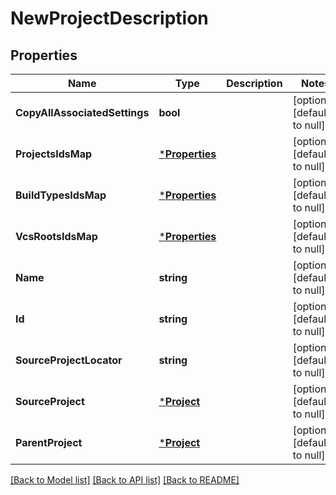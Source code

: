 # NewProjectDescription

## Properties
Name | Type | Description | Notes
------------ | ------------- | ------------- | -------------
**CopyAllAssociatedSettings** | **bool** |  | [optional] [default to null]
**ProjectsIdsMap** | [***Properties**](properties.md) |  | [optional] [default to null]
**BuildTypesIdsMap** | [***Properties**](properties.md) |  | [optional] [default to null]
**VcsRootsIdsMap** | [***Properties**](properties.md) |  | [optional] [default to null]
**Name** | **string** |  | [optional] [default to null]
**Id** | **string** |  | [optional] [default to null]
**SourceProjectLocator** | **string** |  | [optional] [default to null]
**SourceProject** | [***Project**](project.md) |  | [optional] [default to null]
**ParentProject** | [***Project**](project.md) |  | [optional] [default to null]

[[Back to Model list]](../README.md#documentation-for-models) [[Back to API list]](../README.md#documentation-for-api-endpoints) [[Back to README]](../README.md)



